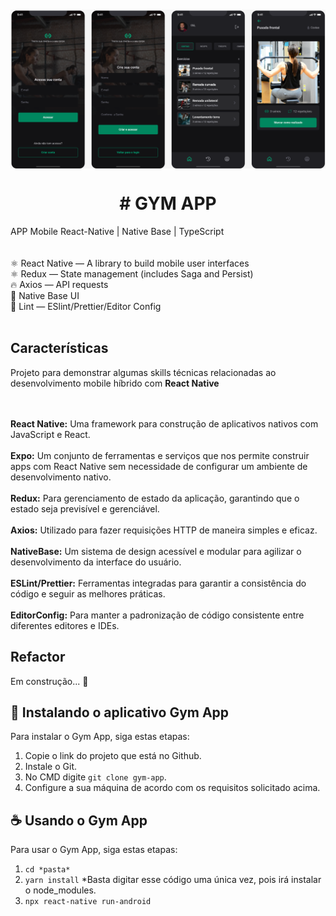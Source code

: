 <br /><br />
<h4 align="center">
<img src="https://github.com/MaykonCWB/gym-app/blob/main/thumb.png" align="center"/>
</h4>



<Center><h1># GYM APP</h1></Center>

<div>
APP Mobile React-Native | Native Base | TypeScript
 </div>
 <br>

<div style="display: inside_block"><br/>
⚛ React Native — A library to build mobile user interfaces<br>
⚛ Redux — State management (includes Saga and Persist)<br>
🔥 Axios — API requests<br>
💅 Native Base UI<br>
💖 Lint — ESlint/Prettier/Editor Config<br>
    <br>
  </div>
  
  <div>
  <h2>Características</h2>
   Projeto para demonstrar algumas skills técnicas relacionadas ao desenvolvimento mobile híbrido com <b>React Native </b> 
  
<br><br><b>React Native:</b> Uma framework para construção de aplicativos nativos com JavaScript e React.
<br><br><b>Expo:</b> Um conjunto de ferramentas e serviços que nos permite construir apps com React Native sem necessidade de configurar um ambiente de desenvolvimento nativo.
<br><br><b>Redux:</b> Para gerenciamento de estado da aplicação, garantindo que o estado seja previsível e gerenciável.
<br><br><b>Axios:</b> Utilizado para fazer requisições HTTP de maneira simples e eficaz.
<br><br><b>NativeBase:</b> Um sistema de design acessível e modular para agilizar o desenvolvimento da interface do usuário.
<br><br><b>ESLint/Prettier:</b> Ferramentas integradas para garantir a consistência do código e seguir as melhores práticas.
<br><br><b>EditorConfig:</b> Para manter a padronização de código consistente entre diferentes editores e IDEs.
  </div>
  
  <div>
  <h2>Refactor </h2>
   Em construção... 🚧 

  </div>
  

## 🚀 Instalando o aplicativo Gym App
Para instalar o Gym App, siga estas etapas:
1. Copie o link do projeto que está no Github.
2. Instale o Git.
3. No CMD digite `git clone gym-app`.
4. Configure a sua máquina de acordo com os requisitos solicitado acima.

## ☕ Usando o Gym App
Para usar o Gym App, siga estas etapas:
1. `cd *pasta*`
2. `yarn install` *Basta digitar esse código uma única vez, pois irá instalar o node_modules.
3. `npx react-native run-android`


